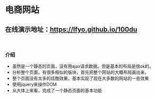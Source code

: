# 电商网站
## 在线演示地址：https://lfyo.github.io/100du
 
### 介绍 
* 虽然是一个静态的页面，没有用ajax请求数据。但是基本的布局是很ok的。
* 分析整个页面，有很多相似的版块，首先把整个网站的大概布局画出来。
* 整个页面没有太多的炫酷效果，基本实现了现在大多数的网站的一些效果
* 使用jquery来操作DOM
* 从大体上来看，完成了一个静态页面的基本功能
 

